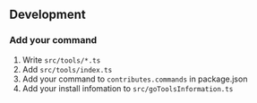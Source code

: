 ## Development

### Add your command

1. Write `src/tools/*.ts`
2. Add `src/tools/index.ts`
3. Add your command to `contributes.commands` in package.json
4. Add your install infomation to `src/goToolsInformation.ts`
